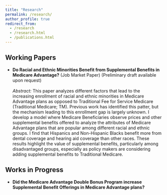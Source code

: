 ```yaml
---
title: "Research"
permalink: /research/
author_profile: true
redirect_from: 
  - /research
  - /research.html
  - /publications.html
---
```


## Working Papers
- **Do Racial and Ethnic Minorities Benefit from Supplemental Benefits in Medicare Advantage?**  (Job Market Paper)
  (Preliminary draft available upon request)
  <br/><br/>
  *Abstract:* This paper analyzes different factors that lead to the increasing enrollment of racial
and ethnic minorities in Medicare Advantage plans as opposed to Traditional Fee for
Service Medicare (Traditional Medicare; TM). Previous work has identified this patter,
but the mechanism leading to this enrollment gap is largely unknown. I develop a model
where Medicare Beneficiaries observe prices and other supplemental benefits offered to
analyze the attributes of Medicare Advantage plans that are popular among different
racial and ethnic groups. I find that Hispanics and Non-Hispanic Blacks benefit more
from dental coverage and hearing aid coverage than other races. These results highlight
the value of supplemental benefits, particularly among disadvantaged groups, especially
as policy makers are considering adding supplemental benefits to Traditional Medicare.


## Works in Progress
- **Did the Medicare Advantage Double Bonus Program increase Supplemental Benefit Offerings in Medicare Advantage plans?**
